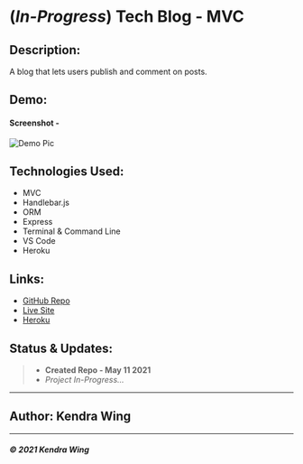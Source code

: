 # (*In-Progress*) Tech Blog - MVC


## Description:
A blog that lets users publish and comment on posts. 

## Demo:

#### Screenshot -
![Demo Pic](https://via.placeholder.com/250/FFFFFF/000000?text=Placeholder+Image)

## Technologies Used:

* MVC
* Handlebar.js 
* ORM
* Express
* Terminal & Command Line
* VS Code
* Heroku 


## Links:

* [GitHub Repo](https://github.com/kwing25/14-MVC-Tech-Blog)
* [Live Site](#)
* [Heroku](#)


## Status & Updates:

> * **Created Repo - May 11 2021** 
> * *Project In-Progress...*

---
## Author: Kendra Wing 
---
##### &copy; 2021 Kendra Wing
